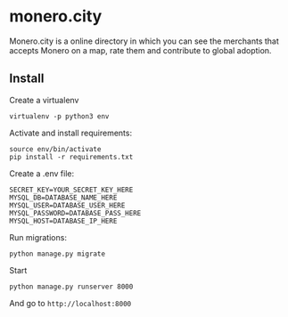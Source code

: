 # monero.city

Monero.city is a online directory in which you can see the merchants that accepts Monero on a map, rate them and contribute to global adoption.

## Install

Create a virtualenv
```
virtualenv -p python3 env
```

Activate and install requirements:
```
source env/bin/activate
pip install -r requirements.txt
```

Create a .env file:
```
SECRET_KEY=YOUR_SECRET_KEY_HERE
MYSQL_DB=DATABASE_NAME_HERE
MYSQL_USER=DATABASE_USER_HERE
MYSQL_PASSWORD=DATABASE_PASS_HERE
MYSQL_HOST=DATABASE_IP_HERE
```

Run migrations:
```
python manage.py migrate
```

Start
```
python manage.py runserver 8000
```

And go to ```http://localhost:8000```
